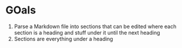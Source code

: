 # GOals

1. Parse a Markdown file into sections that can be edited where each
   section is a heading and stuff under it until the next heading
2. Sections are everything under a heading
